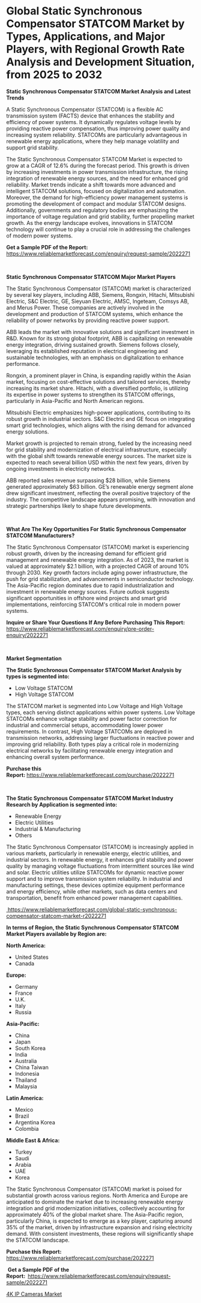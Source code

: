 <p><h1>Global Static Synchronous Compensator STATCOM Market by Types, Applications, and Major Players, with Regional Growth Rate Analysis and Development Situation, from 2025 to 2032</h1></p><p><strong>Static Synchronous Compensator STATCOM Market Analysis and Latest Trends</strong></p>
<p><p>A Static Synchronous Compensator (STATCOM) is a flexible AC transmission system (FACTS) device that enhances the stability and efficiency of power systems. It dynamically regulates voltage levels by providing reactive power compensation, thus improving power quality and increasing system reliability. STATCOMs are particularly advantageous in renewable energy applications, where they help manage volatility and support grid stability.</p><p>The Static Synchronous Compensator STATCOM Market is expected to grow at a CAGR of 12.6% during the forecast period. This growth is driven by increasing investments in power transmission infrastructure, the rising integration of renewable energy sources, and the need for enhanced grid reliability. Market trends indicate a shift towards more advanced and intelligent STATCOM solutions, focused on digitalization and automation. Moreover, the demand for high-efficiency power management systems is promoting the development of compact and modular STATCOM designs. Additionally, governments and regulatory bodies are emphasizing the importance of voltage regulation and grid stability, further propelling market growth. As the energy landscape evolves, innovations in STATCOM technology will continue to play a crucial role in addressing the challenges of modern power systems.</p></p>
<p><strong>Get a Sample PDF of the Report:&nbsp;</strong> <a href="https://www.reliablemarketforecast.com/enquiry/request-sample/2022271?utm_campaign=2288&utm_medium=2&utm_source=Github&utm_content=ia&utm_term=06042025&utm_id=static-synchronous-compensator-statcom">https://www.reliablemarketforecast.com/enquiry/request-sample/2022271</a></p>
<p>&nbsp;</p>
<p><strong>Static Synchronous Compensator STATCOM Major Market Players</strong></p>
<p><p>The Static Synchronous Compensator (STATCOM) market is characterized by several key players, including ABB, Siemens, Rongxin, Hitachi, Mitsubishi Electric, S&C Electric, GE, Sieyuan Electric, AMSC, Ingeteam, Comsys AB, and Merus Power. These companies are actively involved in the development and production of STATCOM systems, which enhance the reliability of power networks by providing reactive power support.</p><p>ABB leads the market with innovative solutions and significant investment in R&D. Known for its strong global footprint, ABB is capitalizing on renewable energy integration, driving sustained growth. Siemens follows closely, leveraging its established reputation in electrical engineering and sustainable technologies, with an emphasis on digitalization to enhance performance.</p><p>Rongxin, a prominent player in China, is expanding rapidly within the Asian market, focusing on cost-effective solutions and tailored services, thereby increasing its market share. Hitachi, with a diversified portfolio, is utilizing its expertise in power systems to strengthen its STATCOM offerings, particularly in Asia-Pacific and North American regions.</p><p>Mitsubishi Electric emphasizes high-power applications, contributing to its robust growth in industrial sectors. S&C Electric and GE focus on integrating smart grid technologies, which aligns with the rising demand for advanced energy solutions.</p><p>Market growth is projected to remain strong, fueled by the increasing need for grid stability and modernization of electrical infrastructure, especially with the global shift towards renewable energy sources. The market size is expected to reach several billion USD within the next few years, driven by ongoing investments in electricity networks.</p><p>ABB reported sales revenue surpassing $28 billion, while Siemens generated approximately $63 billion. GE’s renewable energy segment alone drew significant investment, reflecting the overall positive trajectory of the industry. The competitive landscape appears promising, with innovation and strategic partnerships likely to shape future developments.</p></p>
<p>&nbsp;</p>
<p><strong>What Are The Key Opportunities For Static Synchronous Compensator STATCOM Manufacturers?</strong></p>
<p><p>The Static Synchronous Compensator (STATCOM) market is experiencing robust growth, driven by the increasing demand for efficient grid management and renewable energy integration. As of 2023, the market is valued at approximately $2.1 billion, with a projected CAGR of around 10% through 2030. Key growth factors include aging power infrastructure, the push for grid stabilization, and advancements in semiconductor technology. The Asia-Pacific region dominates due to rapid industrialization and investment in renewable energy sources. Future outlook suggests significant opportunities in offshore wind projects and smart grid implementations, reinforcing STATCOM's critical role in modern power systems.</p></p>
<p><strong>Inquire or Share Your Questions If Any Before Purchasing This Report:</strong> <a href="https://www.reliablemarketforecast.com/enquiry/pre-order-enquiry/2022271?utm_campaign=2288&utm_medium=2&utm_source=Github&utm_content=ia&utm_term=06042025&utm_id=static-synchronous-compensator-statcom">https://www.reliablemarketforecast.com/enquiry/pre-order-enquiry/2022271</a></p>
<p>&nbsp;</p>
<p><strong>Market Segmentation</strong></p>
<p><strong>The Static Synchronous Compensator STATCOM Market Analysis by types is segmented into:</strong></p>
<p><ul><li>Low Voltage STATCOM</li><li>High Voltage STATCOM</li></ul></p>
<p><p>The STATCOM market is segmented into Low Voltage and High Voltage types, each serving distinct applications within power systems. Low Voltage STATCOMs enhance voltage stability and power factor correction for industrial and commercial setups, accommodating lower power requirements. In contrast, High Voltage STATCOMs are deployed in transmission networks, addressing larger fluctuations in reactive power and improving grid reliability. Both types play a critical role in modernizing electrical networks by facilitating renewable energy integration and enhancing overall system performance.</p></p>
<p><strong>Purchase this Report:&nbsp;</strong><a href="https://www.reliablemarketforecast.com/purchase/2022271?utm_campaign=2288&utm_medium=2&utm_source=Github&utm_content=ia&utm_term=06042025&utm_id=static-synchronous-compensator-statcom">https://www.reliablemarketforecast.com/purchase/2022271</a></p>
<p>&nbsp;</p>
<p><strong>The Static Synchronous Compensator STATCOM Market Industry Research by Application is segmented into:</strong></p>
<p><ul><li>Renewable Energy</li><li>Electric Utilities</li><li>Industrial & Manufacturing</li><li>Others</li></ul></p>
<p><p>The Static Synchronous Compensator (STATCOM) is increasingly applied in various markets, particularly in renewable energy, electric utilities, and industrial sectors. In renewable energy, it enhances grid stability and power quality by managing voltage fluctuations from intermittent sources like wind and solar. Electric utilities utilize STATCOMs for dynamic reactive power support and to improve transmission system reliability. In industrial and manufacturing settings, these devices optimize equipment performance and energy efficiency, while other markets, such as data centers and transportation, benefit from enhanced power management capabilities.</p></p>
<p><a href="https://www.reliablemarketforecast.com/global-static-synchronous-compensator-statcom-market-r2022271?utm_campaign=2288&utm_medium=2&utm_source=Github&utm_content=ia&utm_term=06042025&utm_id=static-synchronous-compensator-statcom">&nbsp;https://www.reliablemarketforecast.com/global-static-synchronous-compensator-statcom-market-r2022271</a></p>
<p><strong>In terms of Region, the Static Synchronous Compensator STATCOM Market Players available by Region are:</strong></p>
<p>
    <p> <strong> North America: </strong>
        <ul>
            <li>United States</li>
            <li>Canada</li>
        </ul>
        </p> 
    <p> <strong> Europe: </strong>
        <ul>
            <li>Germany</li>
            <li>France</li>
            <li>U.K.</li>
            <li>Italy</li>
            <li>Russia</li>
        </ul>
        </p> 
    <p> <strong> Asia-Pacific: </strong>
        <ul>
            <li>China</li>
            <li>Japan</li>
            <li>South Korea</li>
            <li>India</li>
            <li>Australia</li>
            <li>China Taiwan</li>
            <li>Indonesia</li>
            <li>Thailand</li>
            <li>Malaysia</li>
        </ul>
        </p> 
    <p> <strong> Latin America: </strong>
        <ul>
            <li>Mexico</li>
            <li>Brazil</li>
            <li>Argentina Korea</li>
            <li>Colombia</li>
        </ul>
        </p> 
    <p> <strong> Middle East & Africa: </strong>
        <ul>
            <li>Turkey</li>
            <li>Saudi</li>
            <li>Arabia</li>
            <li>UAE</li>
            <li>Korea</li>
        </ul>
    </p>
    </p>
<p><p>The Static Synchronous Compensator (STATCOM) market is poised for substantial growth across various regions. North America and Europe are anticipated to dominate the market due to increasing renewable energy integration and grid modernization initiatives, collectively accounting for approximately 40% of the global market share. The Asia-Pacific region, particularly China, is expected to emerge as a key player, capturing around 35% of the market, driven by infrastructure expansion and rising electricity demand. With consistent investments, these regions will significantly shape the STATCOM landscape.</p></p>
<p><strong>Purchase this Report: </strong><a href="https://www.reliablemarketforecast.com/purchase/2022271?utm_campaign=2288&utm_medium=2&utm_source=Github&utm_content=ia&utm_term=06042025&utm_id=static-synchronous-compensator-statcom">https://www.reliablemarketforecast.com/purchase/2022271</a></p>
<p>&nbsp;<strong>Get a Sample PDF of the Report:&nbsp;&nbsp;</strong><a href="https://www.reliablemarketforecast.com/enquiry/request-sample/2022271?utm_campaign=2288&utm_medium=2&utm_source=Github&utm_content=ia&utm_term=06042025&utm_id=static-synchronous-compensator-statcom">https://www.reliablemarketforecast.com/enquiry/request-sample/2022271</a></p>
<p><strong></strong></p>
<p><p><a href="https://github.com/suleimannichelle7/Market-Research-Report-List-1/blob/main/4k-ip-cameras-market.md?utm_campaign=2288&utm_medium=2&utm_source=Github&utm_content=ia&utm_term=06042025&utm_id=static-synchronous-compensator-statcom">4K IP Cameras Market</a></p></p>
